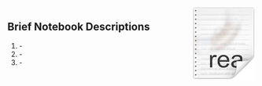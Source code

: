 <img src="icon.png" align="right" />

## Brief Notebook Descriptions

1. []() -
2. []() -
3. []() -
